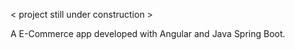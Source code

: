 < project still under construction >

A E-Commerce app developed with Angular and Java Spring Boot.

